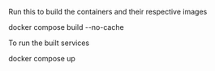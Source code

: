 Run this to build the containers and their respective images

docker compose build --no-cache  

To run the built services

docker compose up